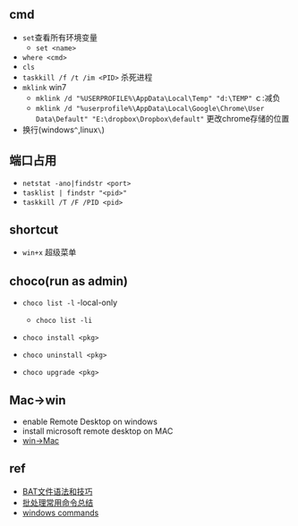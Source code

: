 
## cmd
+ `set`查看所有环境变量
    + `set <name>`
+ `where <cmd>`
+ `cls`
+ `taskkill /f /t /im <PID>` 杀死进程
+ `mklink` win7
   - `mklink /d "%USERPROFILE%\AppData\Local\Temp" "d:\TEMP"`  ｃ:减负
   - `mklink /d "%userprofile%\AppData\Local\Google\Chrome\User Data\Default" "E:\dropbox\Dropbox\default"`  更改chrome存储的位置
+ 换行(windows`^`,linux`\`)


## 端口占用
+ `netstat -ano|findstr <port>`
+ `tasklist | findstr "<pid>"`
+ `taskkill /T /F /PID <pid> `
## shortcut
+ `win+x` 超级菜单

## choco(run as admin)

+ `choco list -l` -local-only
    + `choco list -li`
+ `choco install <pkg>`
+ `choco uninstall <pkg>`

+ `choco upgrade <pkg>`

## Mac->win
+ enable Remote Desktop on windows
+ install microsoft remote desktop on MAC
+ [win->Mac](https://zhuanlan.zhihu.com/p/74162964)

## ref
+ [BAT文件语法和技巧](http://www.jb51.net/article/5828.htm)
+ [批处理常用命令总结](http://xstarcd.github.io/wiki/windows/windows_cmd_summary.html)
+ [windows commands](https://docs.microsoft.com/zh-cn/windows-server/administration/windows-commands/windows-commands)

